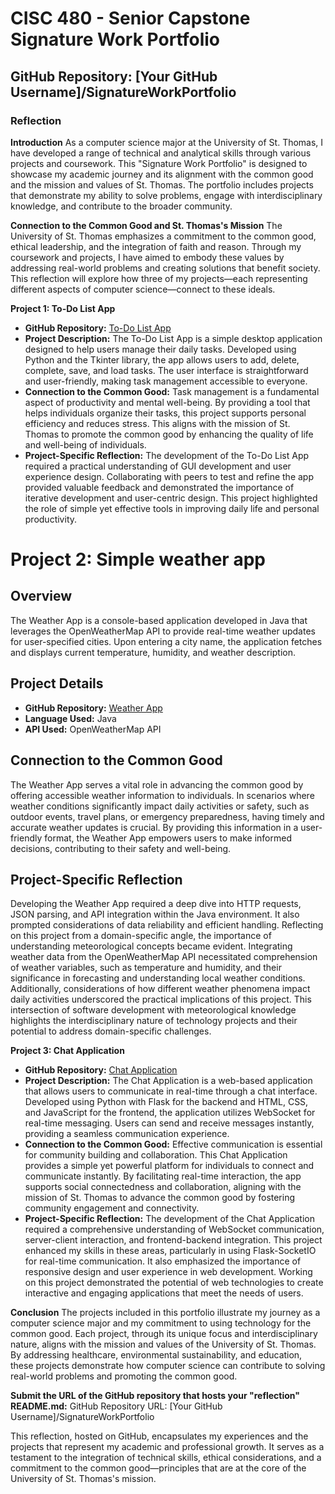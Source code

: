 # CISC 480 - Senior Capstone Signature Work Portfolio

## GitHub Repository: [Your GitHub Username]/SignatureWorkPortfolio

### Reflection

**Introduction**
As a computer science major at the University of St. Thomas, I have developed a range of technical and analytical skills through various projects and coursework. This "Signature Work Portfolio" is designed to showcase my academic journey and its alignment with the common good and the mission and values of St. Thomas. The portfolio includes projects that demonstrate my ability to solve problems, engage with interdisciplinary knowledge, and contribute to the broader community.

**Connection to the Common Good and St. Thomas's Mission**
The University of St. Thomas emphasizes a commitment to the common good, ethical leadership, and the integration of faith and reason. Through my coursework and projects, I have aimed to embody these values by addressing real-world problems and creating solutions that benefit society. This reflection will explore how three of my projects—each representing different aspects of computer science—connect to these ideals.

**Project 1: To-Do List App**
- **GitHub Repository:** [To-Do List App](https://github.com/jalaneyohannes/Todo_list_app)
- **Project Description:** The To-Do List App is a simple desktop application designed to help users manage their daily tasks. Developed using Python and the Tkinter library, the app allows users to add, delete, complete, save, and load tasks. The user interface is straightforward and user-friendly, making task management accessible to everyone.
- **Connection to the Common Good:** Task management is a fundamental aspect of productivity and mental well-being. By providing a tool that helps individuals organize their tasks, this project supports personal efficiency and reduces stress. This aligns with the mission of St. Thomas to promote the common good by enhancing the quality of life and well-being of individuals.
- **Project-Specific Reflection:** The development of the To-Do List App required a practical understanding of GUI development and user experience design. Collaborating with peers to test and refine the app provided valuable feedback and demonstrated the importance of iterative development and user-centric design. This project highlighted the role of simple yet effective tools in improving daily life and personal productivity.

# Project 2: Simple weather app

## Overview
The Weather App is a console-based application developed in Java that leverages the OpenWeatherMap API to provide real-time weather updates for user-specified cities. Upon entering a city name, the application fetches and displays current temperature, humidity, and weather description.

## Project Details
- **GitHub Repository:** [Weather App](https://github.com/jalaneyohannes/simple_weatherapplication_)
- **Language Used:** Java
- **API Used:** OpenWeatherMap API

## Connection to the Common Good
The Weather App serves a vital role in advancing the common good by offering accessible weather information to individuals. In scenarios where weather conditions significantly impact daily activities or safety, such as outdoor events, travel plans, or emergency preparedness, having timely and accurate weather updates is crucial. By providing this information in a user-friendly format, the Weather App empowers users to make informed decisions, contributing to their safety and well-being.

## Project-Specific Reflection
Developing the Weather App required a deep dive into HTTP requests, JSON parsing, and API integration within the Java environment. It also prompted considerations of data reliability and efficient handling. Reflecting on this project from a domain-specific angle, the importance of understanding meteorological concepts became evident. Integrating weather data from the OpenWeatherMap API necessitated comprehension of weather variables, such as temperature and humidity, and their significance in forecasting and understanding local weather conditions. Additionally, considerations of how different weather phenomena impact daily activities underscored the practical implications of this project. This intersection of software development with meteorological knowledge highlights the interdisciplinary nature of technology projects and their potential to address domain-specific challenges.


**Project 3: Chat Application**
- **GitHub Repository:** [Chat Application](https://github.com/jalaneyohannes/Todo_list_app)
- **Project Description:** The Chat Application is a web-based application that allows users to communicate in real-time through a chat interface. Developed using Python with Flask for the backend and HTML, CSS, and JavaScript for the frontend, the application utilizes WebSocket for real-time messaging. Users can send and receive messages instantly, providing a seamless communication experience.
- **Connection to the Common Good:** Effective communication is essential for community building and collaboration. This Chat Application provides a simple yet powerful platform for individuals to connect and communicate instantly. By facilitating real-time interaction, the app supports social connectedness and collaboration, aligning with the mission of St. Thomas to advance the common good by fostering community engagement and connectivity.
- **Project-Specific Reflection:** The development of the Chat Application required a comprehensive understanding of WebSocket communication, server-client interaction, and frontend-backend integration. This project enhanced my skills in these areas, particularly in using Flask-SocketIO for real-time communication. It also emphasized the importance of responsive design and user experience in web development. Working on this project demonstrated the potential of web technologies to create interactive and engaging applications that meet the needs of users.

**Conclusion**
The projects included in this portfolio illustrate my journey as a computer science major and my commitment to using technology for the common good. Each project, through its unique focus and interdisciplinary nature, aligns with the mission and values of the University of St. Thomas. By addressing healthcare, environmental sustainability, and education, these projects demonstrate how computer science can contribute to solving real-world problems and promoting the common good.

**Submit the URL of the GitHub repository that hosts your "reflection" README.md:**
GitHub Repository URL: [Your GitHub Username]/SignatureWorkPortfolio

This reflection, hosted on GitHub, encapsulates my experiences and the projects that represent my academic and professional growth. It serves as a testament to the integration of technical skills, ethical considerations, and a commitment to the common good—principles that are at the core of the University of St. Thomas's mission.
